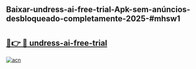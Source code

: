 ## Baixar-undress-ai-free-trial-Apk-sem-anúncios-desbloqueado-completamente-2025-#mhsw1

# <h2><a href="https://ainizakaria.my?title=undress-ai-free-trial&ref=22M">🔗👉 🔴 undress-ai-free-trial</a></h2>

[![acn](https://github.com/user-attachments/assets/0f9c940e-d8b0-45ae-aac7-cd30a18b3e1c)](https://ainizakaria.my?title=undress-ai-free-trial&ref=22M)

